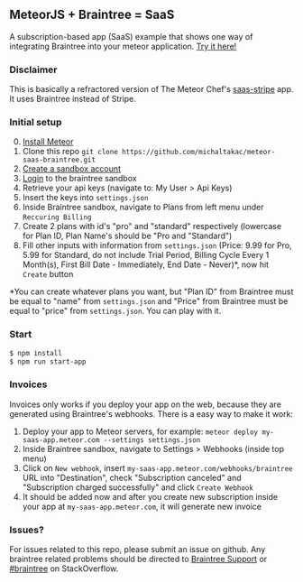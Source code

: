 MeteorJS + Braintree = SaaS
---

A subscription-based app (SaaS) example that shows one way of integrating Braintree into your meteor application.
[Try it here!](https://meteor-saas-braintree.herokuapp.com/)

### Disclaimer

This is basically a refractored version of The Meteor Chef's [saas-stripe](https://github.com/themeteorchef/saas-stripe) app. It uses Braintree instead of Stripe. 

### Initial setup

0. [Install Meteor](https://www.meteor.com/install)
1. Clone this repo `git clone https://github.com/michaltakac/meteor-saas-braintree.git`
2. [Create a sandbox account](https://www.braintreepayments.com/get-started)
3. [Login](https://sandbox.braintreegateway.com/login) to the braintree sandbox
4. Retrieve your api keys (navigate to: My User > Api Keys)
5. Insert the keys into `settings.json`
6. Inside Braintree sandbox, navigate to Plans from left menu under `Reccuring Billing` 
7. Create 2 plans with id's "pro" and "standard" respectively (lowercase for Plan ID, Plan Name's should be "Pro and "Standard") 
8. Fill other inputs with information from `settings.json` (Price: 9.99 for Pro, 5.99 for Standard, do not include Trial Period, Billing Cycle Every 1 Month(s), First Bill Date - Immediately, End Date - Never)*, now hit `Create` button

*You can create whatever plans you want, but "Plan ID" from Braintree must be equal to "name" from `settings.json` and "Price" from Braintree must be equal to "price" from `settings.json`. You can play with it.

### Start

```bash
$ npm install
$ npm run start-app
```
### Invoices

Invoices only works if you deploy your app on the web, because they are generated using Braintree's webhooks. There is a easy way to make it work:

1. Deploy your app to Meteor servers, for example: 
`meteor deploy my-saas-app.meteor.com --settings settings.json`
2. Inside Braintree sandbox, navigate to Settings > Webhooks (inside top menu)
3. Click on `New webhook`, insert `my-saas-app.meteor.com/webhooks/braintree` URL into "Destination", check "Subscription canceled" and "Subscription charged successfully" and click `Create Webhook`
4. It should be added now and after you create new subscription inside your app at `my-saas-app.meteor.com`, it will generate new invoice

### Issues?

For issues related to this repo, please submit an issue on github.
Any braintree related problems should be directed to [Braintree Support](https://support.braintreepayments.com/) or [#braintree](http://stackoverflow.com/questions/tagged/braintree) on StackOverflow.

